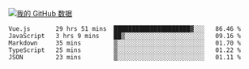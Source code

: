 [![我的 GitHub 数据](https://github-readme-stats.vercel.app/api?username=unbrain&?theme=dark)]()

<!--START_SECTION:waka-->
```text
Vue.js       29 hrs 51 mins  █████████████████████▓░░░   86.46 % 
JavaScript   3 hrs 9 mins    ██▒░░░░░░░░░░░░░░░░░░░░░░   09.16 % 
Markdown     35 mins         ▒░░░░░░░░░░░░░░░░░░░░░░░░   01.70 % 
TypeScript   25 mins         ▒░░░░░░░░░░░░░░░░░░░░░░░░   01.22 % 
JSON         23 mins         ▒░░░░░░░░░░░░░░░░░░░░░░░░   01.11 % 
```
<!--END_SECTION:waka-->
